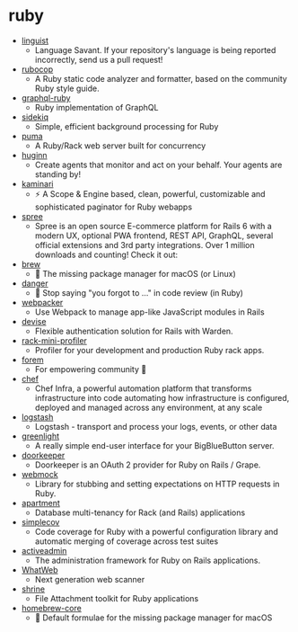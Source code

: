 # ruby
- [linguist](https://github.com/github/linguist)
  - Language Savant. If your repository's language is being reported incorrectly, send us a pull request!
- [rubocop](https://github.com/rubocop-hq/rubocop)
  - A Ruby static code analyzer and formatter, based on the community Ruby style guide.
- [graphql-ruby](https://github.com/rmosolgo/graphql-ruby)
  - Ruby implementation of GraphQL
- [sidekiq](https://github.com/mperham/sidekiq)
  - Simple, efficient background processing for Ruby
- [puma](https://github.com/puma/puma)
  - A Ruby/Rack web server built for concurrency
- [huginn](https://github.com/huginn/huginn)
  - Create agents that monitor and act on your behalf. Your agents are standing by!
- [kaminari](https://github.com/kaminari/kaminari)
  - ⚡ A Scope & Engine based, clean, powerful, customizable and sophisticated paginator for Ruby webapps
- [spree](https://github.com/spree/spree)
  - Spree is an open source E-commerce platform for Rails 6 with a modern UX, optional PWA frontend, REST API, GraphQL, several official extensions and 3rd party integrations. Over 1 million downloads and counting! Check it out:
- [brew](https://github.com/Homebrew/brew)
  - 🍺 The missing package manager for macOS (or Linux)
- [danger](https://github.com/danger/danger)
  - 🚫 Stop saying "you forgot to …" in code review (in Ruby)
- [webpacker](https://github.com/rails/webpacker)
  - Use Webpack to manage app-like JavaScript modules in Rails
- [devise](https://github.com/heartcombo/devise)
  - Flexible authentication solution for Rails with Warden.
- [rack-mini-profiler](https://github.com/MiniProfiler/rack-mini-profiler)
  - Profiler for your development and production Ruby rack apps.
- [forem](https://github.com/forem/forem)
  - For empowering community 🌱
- [chef](https://github.com/chef/chef)
  - Chef Infra, a powerful automation platform that transforms infrastructure into code automating how infrastructure is configured, deployed and managed across any environment, at any scale
- [logstash](https://github.com/elastic/logstash)
  - Logstash - transport and process your logs, events, or other data
- [greenlight](https://github.com/bigbluebutton/greenlight)
  - A really simple end-user interface for your BigBlueButton server.
- [doorkeeper](https://github.com/doorkeeper-gem/doorkeeper)
  - Doorkeeper is an OAuth 2 provider for Ruby on Rails / Grape.
- [webmock](https://github.com/bblimke/webmock)
  - Library for stubbing and setting expectations on HTTP requests in Ruby.
- [apartment](https://github.com/influitive/apartment)
  - Database multi-tenancy for Rack (and Rails) applications
- [simplecov](https://github.com/simplecov-ruby/simplecov)
  - Code coverage for Ruby with a powerful configuration library and automatic merging of coverage across test suites
- [activeadmin](https://github.com/activeadmin/activeadmin)
  - The administration framework for Ruby on Rails applications.
- [WhatWeb](https://github.com/urbanadventurer/WhatWeb)
  - Next generation web scanner
- [shrine](https://github.com/shrinerb/shrine)
  - File Attachment toolkit for Ruby applications
- [homebrew-core](https://github.com/Homebrew/homebrew-core)
  - 🍻 Default formulae for the missing package manager for macOS
